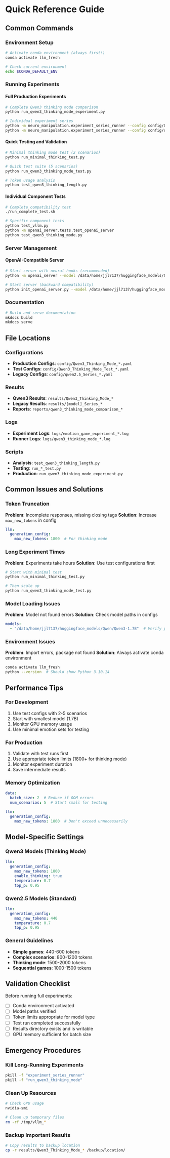# Quick Reference Guide

## Common Commands

### Environment Setup
```bash
# Activate conda environment (always first!)
conda activate llm_fresh

# Check current environment
echo $CONDA_DEFAULT_ENV
```

### Running Experiments

#### Full Production Experiments
```bash
# Complete Qwen3 thinking mode comparison
python run_qwen3_thinking_mode_experiment.py

# Individual experiment series
python -m neuro_manipulation.experiment_series_runner --config config/Qwen3_Thinking_Mode_Enabled.yaml
python -m neuro_manipulation.experiment_series_runner --config config/qwen2.5_Series_Prisoners_Dilemma.yaml
```

#### Quick Testing and Validation
```bash
# Minimal thinking mode test (2 scenarios)
python run_minimal_thinking_test.py

# Quick test suite (5 scenarios)
python run_qwen3_thinking_mode_test.py

# Token usage analysis
python test_qwen3_thinking_length.py
```

#### Individual Component Tests
```bash
# Complete compatibility test
./run_complete_test.sh

# Specific component tests
python test_vllm.py
python -m openai_server.tests.test_openai_server
python test_qwen3_thinking_mode.py
```

### Server Management

#### OpenAI-Compatible Server
```bash
# Start server with neural hooks (recommended)
python -m openai_server --model /data/home/jjl7137/huggingface_models/Qwen/Qwen2.5-0.5B-Instruct --emotion anger

# Start server (backward compatibility)
python init_openai_server.py --model /data/home/jjl7137/huggingface_models/Qwen/Qwen2.5-0.5B-Instruct --emotion anger
```

### Documentation
```bash
# Build and serve documentation
mkdocs build
mkdocs serve
```

## File Locations

### Configurations
- **Production Configs**: `config/Qwen3_Thinking_Mode_*.yaml`
- **Test Configs**: `config/Qwen3_Thinking_Mode_Test_*.yaml`
- **Legacy Configs**: `config/qwen2.5_Series_*.yaml`

### Results
- **Qwen3 Results**: `results/Qwen3_Thinking_Mode_*`
- **Legacy Results**: `results/[model]_Series_*`
- **Reports**: `reports/qwen3_thinking_mode_comparison_*`

### Logs
- **Experiment Logs**: `logs/emotion_game_experiment_*.log`
- **Runner Logs**: `logs/qwen3_thinking_mode_*.log`

### Scripts
- **Analysis**: `test_qwen3_thinking_length.py`
- **Testing**: `run_*_test.py`
- **Production**: `run_qwen3_thinking_mode_experiment.py`

## Common Issues and Solutions

### Token Truncation
**Problem**: Incomplete responses, missing closing tags
**Solution**: Increase `max_new_tokens` in config
```yaml
llm:
  generation_config:
    max_new_tokens: 1800  # For thinking mode
```

### Long Experiment Times
**Problem**: Experiments take hours
**Solution**: Use test configurations first
```bash
# Start with minimal test
python run_minimal_thinking_test.py

# Then scale up
python run_qwen3_thinking_mode_test.py
```

### Model Loading Issues
**Problem**: Model not found errors
**Solution**: Check model paths in configs
```yaml
models:
  - "/data/home/jjl7137/huggingface_models/Qwen/Qwen3-1.7B"  # Verify path exists
```

### Environment Issues
**Problem**: Import errors, package not found
**Solution**: Always activate conda environment
```bash
conda activate llm_fresh
python --version  # Should show Python 3.10.14
```

## Performance Tips

### For Development
1. Use test configs with 2-5 scenarios
2. Start with smallest model (1.7B)
3. Monitor GPU memory usage
4. Use minimal emotion sets for testing

### For Production
1. Validate with test runs first
2. Use appropriate token limits (1800+ for thinking mode)
3. Monitor experiment duration
4. Save intermediate results

### Memory Optimization
```yaml
data:
  batch_size: 2  # Reduce if OOM errors
  num_scenarios: 5  # Start small for testing

llm:
  generation_config:
    max_new_tokens: 1800  # Don't exceed unnecessarily
```

## Model-Specific Settings

### Qwen3 Models (Thinking Mode)
```yaml
llm:
  generation_config:
    max_new_tokens: 1800
    enable_thinking: true
    temperature: 0.7
    top_p: 0.95
```

### Qwen2.5 Models (Standard)
```yaml
llm:
  generation_config:
    max_new_tokens: 440
    temperature: 0.7
    top_p: 0.95
```

### General Guidelines
- **Simple games**: 440-600 tokens
- **Complex scenarios**: 800-1200 tokens  
- **Thinking mode**: 1500-2000 tokens
- **Sequential games**: 1000-1500 tokens

## Validation Checklist

Before running full experiments:
- [ ] Conda environment activated
- [ ] Model paths verified
- [ ] Token limits appropriate for model type
- [ ] Test run completed successfully
- [ ] Results directory exists and is writable
- [ ] GPU memory sufficient for batch size

## Emergency Procedures

### Kill Long-Running Experiments
```bash
pkill -f "experiment_series_runner"
pkill -f "run_qwen3_thinking_mode"
```

### Clean Up Resources
```bash
# Check GPU usage
nvidia-smi

# Clean up temporary files
rm -rf /tmp/vllm_*
```

### Backup Important Results
```bash
# Copy results to backup location
cp -r results/Qwen3_Thinking_Mode_* /backup/location/
```